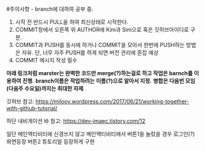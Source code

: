 #주의사항 - branch에 대하여 공부 중.

1. 시작 전 반드시 PULL을 하여 최신상태로 시작한다.
2. COMMIT창에서 오른쪽 위 AUTHOR에 Kim과 Sim으로 혹은 깃허브아이디로 구분.
3. COMMIT과 PUSH를 동시에 하거나 COMMIT을 모아서 한번에 PUSH하는 방법은 자유. 단, 너무 자주 PUSH를 하게 되면 버전 관리에 혼잡 예상
4. COMMIT 메시지 작성 필수


**아래 링크처럼 marster는 완벽한 코드만 merge(?)하는걸로 하고 작업은 barnch를 이용하여 진행.**
**branch이름은 작업하려는 이름(?)으로 알아서 지정.**
**병합은 다음번 모임(다음주 수요일)까지는 최대한 자제**

깃허브 참고: https://milooy.wordpress.com/2017/06/21/working-together-with-github-tutorial/

하단 내비게이션 바 참고: https://dev-imaec.tistory.com/12

일단 메인액티비티에 신경쓰지 않고 메인액티비티에서 버튼1을 눌렀을 경우 로그인(?)화면등장 버튼2 튜토리얼 등장하게 구현

